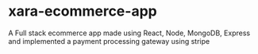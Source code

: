 # xara-ecommerce-app

A Full stack ecommerce app made using React, Node, MongoDB, Express and implemented a payment processing gateway using stripe
